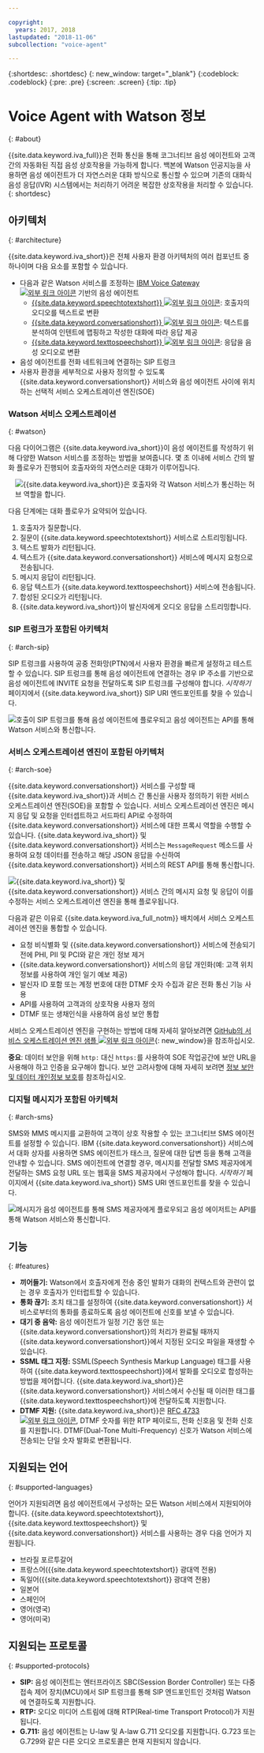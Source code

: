 ```yaml
---

copyright:
  years: 2017, 2018
lastupdated: "2018-11-06"
subcollection: "voice-agent"

---
```


{:shortdesc: .shortdesc}
{: new_window: target="_blank"}
{:codeblock: .codeblock}
{:pre: .pre}
{:screen: .screen}
{:tip: .tip}

# Voice Agent with Watson 정보
{: #about}

{{site.data.keyword.iva_full}}은 전화 통신을 통해 코그너티브 음성 에이전트와 고객 간의 자동화된 직접 음성 상호작용을 가능하게 합니다. 백본에 Watson 인공지능을 사용하면 음성 에이전트가 더 자연스러운 대화 방식으로 통신할 수 있으며 기존의 대화식 음성 응답(IVR) 시스템에서는 처리하기 어려운 복잡한 상호작용을 처리할 수 있습니다.
{: shortdesc}

## 아키텍처
{: #architecture}

{{site.data.keyword.iva_short}}은 전체 사용자 환경 아키텍처의 여러 컴포넌트 중 하나이며 다음 요소를 포함할 수 있습니다.

* 다음과 같은 Watson 서비스를 조정하는 [IBM Voice Gateway ![외부 링크 아이콘](../../icons/launch-glyph.svg "외부 링크 아이콘")](https://www.ibm.com/support/knowledgecenter/SS4U29/) 기반의 음성 에이전트
  * [{{site.data.keyword.speechtotextshort}} ![외부 링크 아이콘](../../icons/launch-glyph.svg "외부 링크 아이콘")](/docs/services/speech-to-text?topic=speech-to-text-about): 호출자의 오디오를 텍스트로 변환
  * [{{site.data.keyword.conversationshort}} ![외부 링크 아이콘](../../icons/launch-glyph.svg "외부 링크 아이콘")](/docs/services/assistant?topic=assistant-index#index): 텍스트를 분석하여 인텐트에 맵핑하고 작성한 대화에 따라 응답 제공
  * [{{site.data.keyword.texttospeechshort}} ![외부 링크 아이콘](../../icons/launch-glyph.svg "외부 링크 아이콘")](/docs/services/text-to-speech?topic=text-to-speech-about): 응답을 음성 오디오로 변환
* 음성 에이전트를 전화 네트워크에 연결하는 SIP 트렁크
* 사용자 환경을 세부적으로 사용자 정의할 수 있도록 {{site.data.keyword.conversationshort}} 서비스와 음성 에이전트 사이에 위치하는 선택적 서비스 오케스트레이션 엔진(SOE)

### Watson 서비스 오케스트레이션
{: #watson}

다음 다이어그램은 {{site.data.keyword.iva_short}}이 음성 에이전트를 작성하기 위해 다양한 Watson 서비스를 조정하는 방법을 보여줍니다. 몇 초 이내에 서비스 간의 발화 플로우가 진행되어 호출자와의 자연스러운 대화가 이루어집니다.

<div style="float: right; padding-left: 1em; padding-bottom: 1em">
<img src="images/conversation-flow.png" alt="{{site.data.keyword.iva_short}}은 호출자와 각 Watson 서비스가 통신하는 허브 역할을 합니다."/></div>

다음 단계에는 대화 플로우가 요약되어 있습니다.

1. 호출자가 질문합니다.
1. 질문이 {{site.data.keyword.speechtotextshort}} 서비스로 스트리밍됩니다.
1. 텍스트 발화가 리턴됩니다.
1. 텍스트가 {{site.data.keyword.conversationshort}} 서비스에 메시지 요청으로 전송됩니다.
1. 메시지 응답이 리턴됩니다.
1. 응답 텍스트가 {{site.data.keyword.texttospeechshort}} 서비스에 전송됩니다.
1. 합성된 오디오가 리턴됩니다.
1. {{site.data.keyword.iva_short}}이 발신자에게 오디오 응답을 스트리밍합니다.

### SIP 트렁크가 포함된 아키텍처
{: #arch-sip}

SIP 트렁크를 사용하여 공중 전화망(PTN)에서 사용자 환경을 빠르게 설정하고 테스트할 수 있습니다. SIP 트렁크를 통해 음성 에이전트에 연결하는 경우 IP 주소를 기반으로 음성 에이전트에 INVITE 요청을 전달하도록 SIP 트렁크를 구성해야 합니다. _시작하기_ 페이지에서 {{site.data.keyword.iva_short}} SIP URI 엔드포인트를 찾을 수 있습니다.

![호출이 SIP 트렁크를 통해 음성 에이전트에 플로우되고 음성 에이전트는 API를 통해 Watson 서비스와 통신합니다.](images/arch-sip.png)

### 서비스 오케스트레이션 엔진이 포함된 아키텍처
{: #arch-soe}

{{site.data.keyword.conversationshort}} 서비스를 구성할 때 {{site.data.keyword.iva_short}}과 서비스 간 통신을 사용자 정의하기 위한 서비스 오케스트레이션 엔진(SOE)을 포함할 수 있습니다. 서비스 오케스트레이션 엔진은 메시지 응답 및 요청을 인터셉트하고 서드파티 API로 수정하여 {{site.data.keyword.conversationshort}} 서비스에 대한 프록시 역할을 수행할 수 있습니다. {{site.data.keyword.iva_short}} 및 {{site.data.keyword.conversationshort}} 서비스는 `MessageRequest` 메소드를 사용하여 요청 데이터를 전송하고 해당 JSON 응답을 수신하여 {{site.data.keyword.conversationshort}} 서비스의 REST API를 통해 통신합니다.

![{{site.data.keyword.iva_short}} 및 {{site.data.keyword.conversationshort}} 서비스 간의 메시지 요청 및 응답이 이를 수정하는 서비스 오케스트레이션 엔진을 통해 플로우됩니다.](images/arch-soe.png)

다음과 같은 이유로 {{site.data.keyword.iva_full_notm}} 배치에서 서비스 오케스트레이션 엔진을 통합할 수 있습니다.

* 요청 비식별화 및 {{site.data.keyword.conversationshort}} 서비스에 전송되기 전에 PHI, PII 및 PCI와 같은 개인 정보 제거
* {{site.data.keyword.conversationshort}} 서비스의 응답 개인화(예: 고객 위치 정보를 사용하여 개인 일기 예보 제공)
* 발신자 ID 포함 또는 계정 번호에 대한 DTMF 숫자 수집과 같은 전화 통신 기능 사용
* API를 사용하여 고객과의 상호작용 사용자 정의
* DTMF 또는 생채인식을 사용하여 음성 보안 통합

서비스 오케스트레이션 엔진을 구현하는 방법에 대해 자세히 알아보려면 [GitHub의 서비스 오케스트레이션 엔진 샘플 ![외부 링크 아이콘](../../icons/launch-glyph.svg "외부 링크 아이콘")](https://github.com/WASdev/sample.voice.gateway/tree/master/soe){: new_window}을 참조하십시오.

**중요**: 데이터 보안을 위해 `http:` 대신 `https:`를 사용하여 SOE 작업공간에 보안 URL을 사용해야 하고 인증을 요구해야 합니다. 보안 고려사항에 대해 자세히 보려면 [정보 보안 및 데이터 개인정보 보호](/docs/services/voice-agent?topic=voice-agent-infosec)를 참조하십시오.

### 디지털 메시지가 포함된 아키텍처
{: #arch-sms}

SMS와 MMS 메시지를 교환하여 고객이 상호 작용할 수 있는 코그너티브 SMS 에이전트를 설정할 수 있습니다. IBM {{site.data.keyword.conversationshort}} 서비스에서 대화 상자를 사용하면 SMS 에이전트가 태스크, 질문에 대한 답변 등을 통해 고객을 안내할 수 있습니다. SMS 에이전트에 연결할 경우, 메시지를 전달할 SMS 제공자에게 전달하는 SMS 요청 URL 또는 웹훅을 SMS 제공자에서 구성해야 합니다. _시작하기_ 페이지에서 {{site.data.keyword.iva_short}} SMS URI 엔드포인트를 찾을 수 있습니다.

![메시지가 음성 에이전트를 통해 SMS 제공자에게 플로우되고 음성 에이저트는 API를 통해 Watson 서비스와 통신합니다.](images/arch-sms-mms.png)

## 기능
{: #features}

* **끼어들기:** Watson에서 호출자에게 전송 중인 발화가 대화의 컨텍스트와 관련이 없는 경우 호출자가 인터럽트할 수 있습니다.
* **통화 끊기:** 조치 태그를 설정하여 {{site.data.keyword.conversationshort}} 서비스로부터의 통화를 종료하도록 음성 에이전트에 신호를 보낼 수 있습니다.
* **대기 중 음악:** 음성 에이전트가 일정 기간 동안 또는 {{site.data.keyword.conversationshort}}의 처리가 완료될 때까지 {{site.data.keyword.conversationshort}}에서 지정된 오디오 파일을 재생할 수 있습니다.
* **SSML 태그 지정:** SSML(Speech Synthesis Markup Language) 태그를 사용하여 {{site.data.keyword.texttospeechshort}}에서 발화를 오디오로 합성하는 방법을 제어합니다. {{site.data.keyword.iva_short}}은 {{site.data.keyword.conversationshort}} 서비스에서 수신될 때 이러한 태그를 {{site.data.keyword.texttospeechshort}}에 전달하도록 지원합니다.
* **DTMF 지원:** {{site.data.keyword.iva_short}}은 [RFC 4733 ![외부 링크 아이콘](../../icons/launch-glyph.svg "외부 링크 아이콘")](https://tools.ietf.org/html/rfc4733), DTMF 숫자를 위한 RTP 페이로드, 전화 신호음 및 전화 신호를 지원합니다. DTMF(Dual-Tone Multi-Frequency) 신호가 Watson 서비스에 전송되는 단일 숫자 발화로 변환됩니다.

## 지원되는 언어
{: #supported-languages}

언어가 지원되려면 음성 에이전트에서 구성하는 모든 Watson 서비스에서 지원되어야 합니다. {{site.data.keyword.speechtotextshort}}, {{site.data.keyword.texttospeechshort}} 및 {{site.data.keyword.conversationshort}} 서비스를 사용하는 경우 다음 언어가 지원됩니다.

* 브라질 포르투갈어
* 프랑스어({{site.data.keyword.speechtotextshort}} 광대역 전용)
* 독일어({{site.data.keyword.speechtotextshort}} 광대역 전용)
* 일본어
* 스페인어
* 영어(영국)
* 영어(미국)

## 지원되는 프로토콜
{: #supported-protocols}

* **SIP:** 음성 에이전트는 엔터프라이즈 SBC(Session Border Controller) 또는 다중 접속 제어 장치(MCU)에서 SIP 트렁크를 통해 SIP 엔드포인트인 것처럼 Watson에 연결하도록 지원합니다.
* **RTP:** 오디오 미디어 스트림에 대해 RTP(Real-time Transport Protocol)가 지원됩니다.
* **G.711:** 음성 에이전트는 U-law 및 A-law G.711 오디오를 지원합니다. G.723 또는 G.729와 같은 다른 오디오 프로토콜은 현재 지원되지 않습니다.

